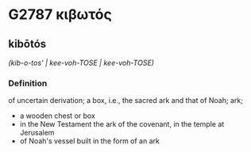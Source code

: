 # G2787 κιβωτός

## kibōtós

_(kib-o-tos' | kee-voh-TOSE | kee-voh-TOSE)_

### Definition

of uncertain derivation; a box, i.e., the sacred ark and that of Noah; ark; 

- a wooden chest or box
- in the New Testament the ark of the covenant, in the temple at Jerusalem
- of Noah's vessel built in the form of an ark
